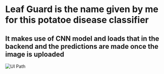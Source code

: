 # Leaf Guard is the name given by me for this potatoe disease classifier <br>
## It makes use of CNN model and loads that in the backend and the predictions are made once the image is uploaded<br>
![UI Path](https://github.com/Coolcoder009/Potatoe_Disease_Classifier-Full-Stack/blob/main/Assets/Screenshot%202024-04-05%20173321.jpg?raw=true)
